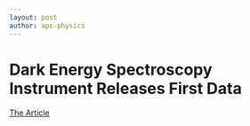 ```yaml
---
layout: post
author: aps-physics
---
```


# Dark Energy Spectroscopy Instrument Releases First Data
[The Article](https://physics.aps.org/articles/v16/106)